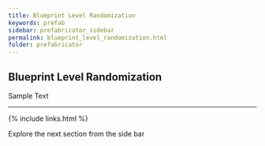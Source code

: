```yaml
---
title: Blueprint Level Randomization
keywords: prefab
sidebar: prefabricator_sidebar
permalink: blueprint_level_randomization.html
folder: prefabricator
---
```


## Blueprint Level Randomization

Sample Text


---

{% include links.html %}

Explore the next section from the side bar



